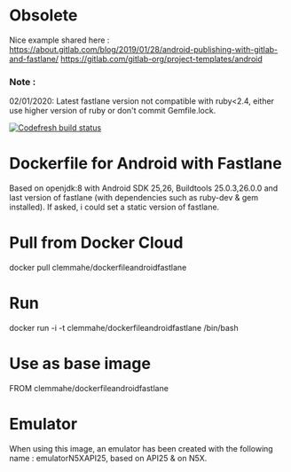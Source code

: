 # Obsolete
Nice example shared here :
https://about.gitlab.com/blog/2019/01/28/android-publishing-with-gitlab-and-fastlane/
https://gitlab.com/gitlab-org/project-templates/android

### Note :
02/01/2020: Latest fastlane version not compatible with ruby<2.4, either use higher version of ruby or don't commit Gemfile.lock.



[![Codefresh build status]( https://g.codefresh.io/api/badges/build?repoOwner=ClemMahe&repoName=DockerfileAndroidFastlane&branch=master&pipelineName=DockerfileAndroidFastlane&accountName=clemmahe&type=cf-1)]( https://g.codefresh.io/repositories/ClemMahe/DockerfileAndroidFastlane/builds?filter=trigger:build;branch:master;service:59371c999d2f2000010a45aa~DockerfileAndroidFastlane)

# Dockerfile for Android with Fastlane

Based on openjdk:8 with Android SDK 25,26, Buildtools 25.0.3,26.0.0 and last version of fastlane (with dependencies such as ruby-dev & gem installed). If asked, i could set a static version of fastlane.

# Pull from Docker Cloud

docker pull clemmahe/dockerfileandroidfastlane

# Run

docker run -i -t clemmahe/dockerfileandroidfastlane /bin/bash

# Use as base image

FROM clemmahe/dockerfileandroidfastlane

# Emulator

When using this image, an emulator has been created with the following name : emulatorN5XAPI25, based on API25 & on N5X.
